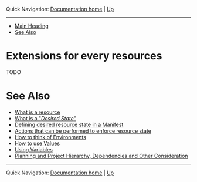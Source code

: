 Quick Navigation: [Documentation home](../../README.md) | [Up](./README.md)

<hr />

- [Main Heading](#main-heading)
- [See Also](#see-also)


# Extensions for every resources
     
TODO

# See Also

* [What is a resource](./01-what-is-a-resource.md)
* [What is a "_Desired State_"](./02-what-is-desired-state.md)
* [Defining desired resource state in a Manifest](./03-defining-desired-resource-state-in-a-manifest.md)
* [Actions that can be performed to enforce resource state](./04-actions-that-can-be-performed-to-enforce-resource-state.md)
* [How to think of Environments](./06-environments.md)
* [How to use Values](./07-values.md)
* [Using Variables](./08-variables.md)
* [Planning and Project Hierarchy, Dependencies and Other Consideration](./09-planning-and-hierarchy.md)

<hr />

Quick Navigation: [Documentation home](../../../README.md) | [Up](./README.md)